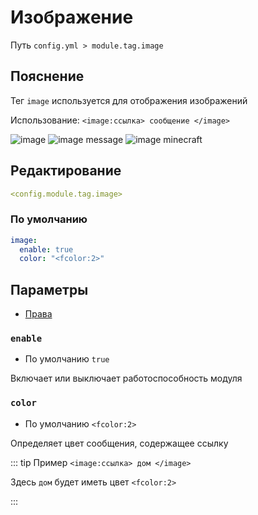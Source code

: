 # Изображение
Путь `config.yml > module.tag.image`

## Пояснение
Тег `image` используется для отображения изображений

Использование: `<image:ссылка> сообщение </image>`

![image](https://i.imgur.com/hX8U4T7.png)
![image message](/imagemessage.png)
![image minecraft](/imageminecraft.png)


## Редактирование
```yaml
<config.module.tag.image>
```

### По умолчанию
```yaml
image:
  enable: true
  color: "<fcolor:2>"
```

## Параметры

- [Права](/ru/permissions/module/tag/image/)

### `enable`
- По умолчанию `true`

Включает или выключает работоспособность модуля

### `color`
- По умолчанию `<fcolor:2>`

Определяет цвет сообщения, содержащее ссылку

::: tip Пример
`<image:ссылка> дом </image>`

Здесь `дом` будет иметь цвет `<fcolor:2>`

:::